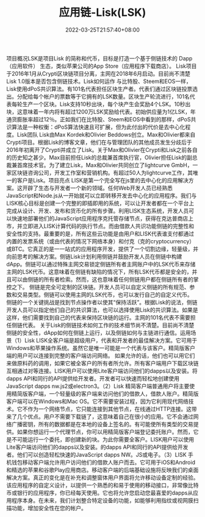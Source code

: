 ﻿---
weight: 
title: "应用链-Lisk(LSK)"
description: "LSK是Lisk 的简称和代币，目标是打造一个基于侧链技术的 Dapp（应用软件） 生态，类似苹果公司的App Store（应用程序下载商店）"
date: 2022-03-25T21:57:40+08:00
lastmod: 2022-03-25T16:45:40+08:00
draft: false
authors: ["Metabd"]
featuredImage: "yingyonglian-lisklsk.webp"
link: ""
tags: ["数字代币","应用链-Lisk(LSK)"]
categories: ["navigation"]
navigation: ["数字代币"]
lightgallery: true
toc: true
pinned: false
recommend: false
recommend1: false
---
项目概况LSK是项目Lisk 的简称和代币，目标是打造一个基于侧链技术的 Dapp（应用软件） 生态，类似苹果公司的App Store（应用程序下载商店）。
Lisk项目于2016年1月从Crypti区块链项目分离，主网在2018年6月启动。目前尚不清楚Lisk 1.0版本是否包含侧链技术。Lisk如何运作
与比特股、Steem和EOS一样，Lisk使用dPoS共识算法。有101名代表担任区块生产者。代表们通过区块链投票选出。分配给每个帐户的票数等于它拥有的LSK数量。区块生产轮流进行，101名代表每轮生产一个区块。Lisk支持10秒出块，每个块产生会奖励4个LSK。10秒出块，这意味着一年内将有超过1200万LSK奖励给代表。初始供应量为1亿LSK，年通货膨胀率超过12％。正如我们在比特股、Steem和EOS中看到的那样，dPoS共识算法是一种权衡：dPoS算法快速且可扩展，但为此付出的代价是去中心化程度。Lisk团队
Lisk由Max Kordek和Olivier Beddows创立。Max和Olivier都来自Crypti项目。根据Lisk的博客文章，他们在与管理团队的其他成员发生分歧后于2016年初离开了Crypti并成立了Lisk。关于Max和Olivier在Crypti和Lisk之前各自的历史知之甚少。Max目前担任Lisk的总裁兼首席执行官，Olivier担任Lisk的副总裁兼首席技术官。为了建立Lisk，Max和Olivier共同创立了lightcurve GmbH，一家区块链咨询公司，开发工作室和营销机构。有超过50人为lightcurve工作，其唯一的客户是Lisk。项目亮点
LISK是第一个完全写在js里的去中心化的应用解决方案。这开辟了生态与开发者一个新的领域。任何Web开发人员已经熟悉JavaScript和Node.js从一开始就可以立即转移开发去中心化的应用程序。我们与LISK核心目标是创建一个完整的即插即用的系统，可以让开发者都在一个平台上完成从设计、开发、发布和货币化的所有步骤。利用LISK生态系统，开发人员可以快速地部署他们的JavaScript应用程序克托管存储节点，获得在克达普商店上市，并立即进入LISK计算代码的执行节点。而由借款人共识功能侧链的完整性和安全性的支持。最重要的是，所有这些云功能是由用户和LISK代表谁支付都通过内置的发票系统（或由代表的情况下网络本身）和付克（克的cryptocurrency）或BTC。它真正的是一一站式的应用程序开发，提供了一个切割边缘，轻量级，并向前思考的解决方案。侧链Lisk计划利用侧链并鼓励开发人员在侧链中构建dApp。侧链可以通过特殊主网交易锁定侧链所有者主网账户中的LSK代币来存储主网的LSK代币。这意味着在侧链有缺陷的情况下，所有LSK代币都是安全的，并且可以由侧链的所有者检索。然而，这也意味着任何侧链用户都在侧链所有者的掌控之下。
侧链是完全可定制的区块链。开发人员可以自定义侧链的所有规范、参数和交易类型。侧链可以使用主网的LSK代币，也可以发行自己的自定义代币。
侧链的一个关键挑战是找到节点操作者以使其“保持活跃”。根据Lisk的说法，侧链开发人员可以指定他们自己的共识算法，也可以选择使用Lisk的共识算法。如果是这样，他们需要找到自己的代表来保持区块链的运行。主网的101名代表不需要担任侧链代表。
关于Lisk的侧链技术如何工作的技术细节尚不清楚。目前尚不清楚侧链的安全性，dApp如何在侧链上运行，以及侧链如何与主链进行通信。运用场景（1）Lisk
LISK全客户端是超级用户，代表和开发者的最佳解决方案。它可用于Windows和苹果操作系统。虽然它是唯一可能是一个代表与该客户。精简版客户端的用户可以连接到完整的客户端访问网络。
如果允许的话，他们也可以用它们来做原料药的调用，如果它被全客户的所有者所允许。所有客户端用户下载区块链互相通过对等连接。LISK用户可以使用Lite客户端访问他们的dapps以及安装。将dapps API和同行的API提供给开发者。开发者可以快速而轻松地创建使用JavaScript dapps nw.js2或electron3。（2）Lisk 精简客户端普通用户将主要使用精简版客户端，一个轻量级的客户端来访问他们的借款人，借款人账户。精简版客户端可以在Windows和Mac OS。它不需要安装过程，因为它利用现代网络技术。它不作为一个网络节点，它只能连接到其他节点，在线通过HTTP连接。这带来了几个优点。用户不需要下载链了，这意味着自己在很小的应用。它不会通过网络广播密钥，所有的数据都是在本地的设备上签名的。有可能使所有类型的交易提供。如果你想运行一个代理节点，你可以用精简版客户端登记委托账户。然而，它是不可能运行一个委托，即创建新的块。为此你需要全客户。LISK用户可以使用Lite客户端访问他们的dapps以及安装。的dapps API和同行的API提供给开发者。他们可以创造轻松快速的JavaScript dapps NW。JS或电子。（3）LISK 手机钱包移动客户端允许用户访问他们的借款人账户而去。它可用于iOS和Android和精选的苹果和谷歌Play应用商店。移动客户端的后端基础设施将反映我们的桌面解决方案。真正的变化是在补充和调整窗体用户界面将允许移动设备定制的经验。该应用程序的自定义设计，以提供一个熟悉的和易于使用的移动接口，非常像比特币或银行的应用程序，你已经每天使用。它也将允许您启动您最喜爱的dapps从应用程序本身。在未来，我们计划整合特定设备的功能，如能够利用指纹或视网膜扫描功能，增加安全性在您的帐户。
